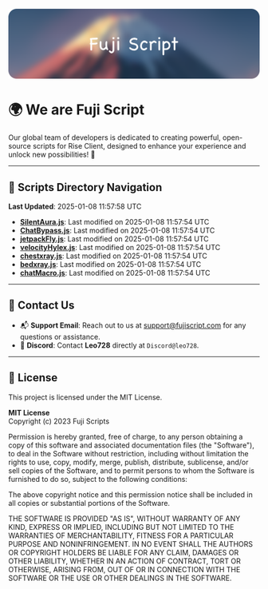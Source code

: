 ![Banner](.github/b.webp)

# 🌍 **We are Fuji Script**

Our global team of developers is dedicated to creating powerful, open-source scripts for Rise Client, designed to enhance your experience and unlock new possibilities! 🌟

---
<!-- SCRIPTS_NAVIGATION_START -->
## 📂 **Scripts Directory Navigation**

**Last Updated**: 2025-01-08 11:57:58 UTC

- **[SilentAura.js](scripts/SilentAura.js)**: Last modified on 2025-01-08 11:57:54 UTC
- **[ChatBypass.js](scripts/ChatBypass.js)**: Last modified on 2025-01-08 11:57:54 UTC
- **[jetpackFly.js](scripts/jetpackFly.js)**: Last modified on 2025-01-08 11:57:54 UTC
- **[velocityHylex.js](scripts/velocityHylex.js)**: Last modified on 2025-01-08 11:57:54 UTC
- **[chestxray.js](scripts/chestxray.js)**: Last modified on 2025-01-08 11:57:54 UTC
- **[bedxray.js](scripts/bedxray.js)**: Last modified on 2025-01-08 11:57:54 UTC
- **[chatMacro.js](scripts/chatMacro.js)**: Last modified on 2025-01-08 11:57:54 UTC

<!-- SCRIPTS_NAVIGATION_END -->

---

## 💬 **Contact Us**  
- 📬 **Support Email**: Reach out to us at [support@fujiscript.com](mailto:support@fujiscript.com) for any questions or assistance.  
- 💬 **Discord**: Contact **Leo728** directly at `Discord@leo728`.

---

## 📜 **License**

This project is licensed under the MIT License.  

**MIT License**  
Copyright (c) 2023 Fuji Scripts  

Permission is hereby granted, free of charge, to any person obtaining a copy of this software and associated documentation files (the "Software"), to deal in the Software without restriction, including without limitation the rights to use, copy, modify, merge, publish, distribute, sublicense, and/or sell copies of the Software, and to permit persons to whom the Software is furnished to do so, subject to the following conditions:  

The above copyright notice and this permission notice shall be included in all copies or substantial portions of the Software.  

THE SOFTWARE IS PROVIDED "AS IS", WITHOUT WARRANTY OF ANY KIND, EXPRESS OR IMPLIED, INCLUDING BUT NOT LIMITED TO THE WARRANTIES OF MERCHANTABILITY, FITNESS FOR A PARTICULAR PURPOSE AND NONINFRINGEMENT. IN NO EVENT SHALL THE AUTHORS OR COPYRIGHT HOLDERS BE LIABLE FOR ANY CLAIM, DAMAGES OR OTHER LIABILITY, WHETHER IN AN ACTION OF CONTRACT, TORT OR OTHERWISE, ARISING FROM, OUT OF OR IN CONNECTION WITH THE SOFTWARE OR THE USE OR OTHER DEALINGS IN THE SOFTWARE.  

